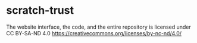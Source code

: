 # scratch-trust
The website interface, the code, and the entire repository is licensed under CC BY-SA-ND 4.0
https://creativecommons.org/licenses/by-nc-nd/4.0/
